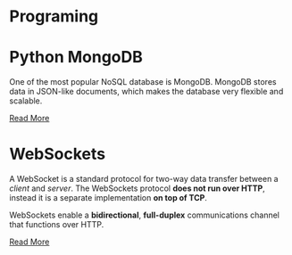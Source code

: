 # Programing

# Python MongoDB
One of the most popular NoSQL database is MongoDB. MongoDB stores data in JSON-like documents, which makes the database very flexible and scalable.

[Read More](./PythonMongoDB.md)


# WebSockets
A WebSocket is a standard protocol for two-way data transfer between a *client* and *server*. The WebSockets protocol **does not run over HTTP**, instead it is a separate implementation **on top of TCP**.

WebSockets enable a **bidirectional**, **full-duplex** communications channel that functions over HTTP.

[Read More](./WebSockets.md)



